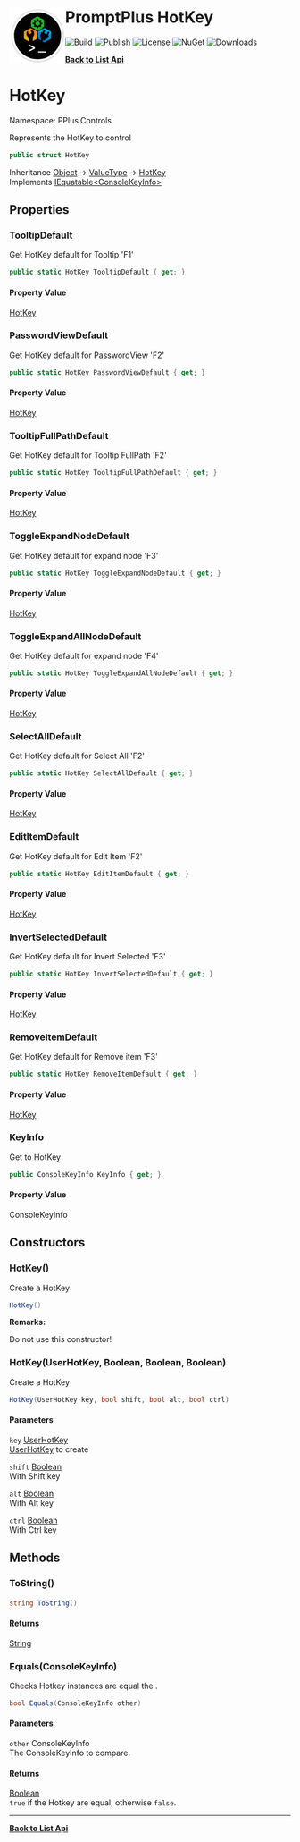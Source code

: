 # <img align="left" width="100" height="100" src="../images/icon.png">PromptPlus HotKey 

[![Build](https://github.com/FRACerqueira/PromptPlus/workflows/Build/badge.svg)](https://github.com/FRACerqueira/PromptPlus/actions/workflows/build.yml)
[![Publish](https://github.com/FRACerqueira/PromptPlus/actions/workflows/publish.yml/badge.svg)](https://github.com/FRACerqueira/PromptPlus/actions/workflows/publish.yml)
[![License](https://img.shields.io/github/license/FRACerqueira/PromptPlus)](https://github.com/FRACerqueira/PromptPlus/blob/master/LICENSE)
[![NuGet](https://img.shields.io/nuget/v/PromptPlus)](https://www.nuget.org/packages/PromptPlus/)
[![Downloads](https://img.shields.io/nuget/dt/PromptPlus)](https://www.nuget.org/packages/PromptPlus/)

[**Back to List Api**](./apis.md)

# HotKey

Namespace: PPlus.Controls

Represents the HotKey to control

```csharp
public struct HotKey
```

Inheritance [Object](https://docs.microsoft.com/en-us/dotnet/api/system.object) → [ValueType](https://docs.microsoft.com/en-us/dotnet/api/system.valuetype) → [HotKey](./pplus.controls.hotkey.md)<br>
Implements [IEquatable&lt;ConsoleKeyInfo&gt;](https://docs.microsoft.com/en-us/dotnet/api/system.iequatable-1)

## Properties

### **TooltipDefault**

Get HotKey default for Tooltip 'F1'

```csharp
public static HotKey TooltipDefault { get; }
```

#### Property Value

[HotKey](./pplus.controls.hotkey.md)<br>

### **PasswordViewDefault**

Get HotKey default for PasswordView 'F2'

```csharp
public static HotKey PasswordViewDefault { get; }
```

#### Property Value

[HotKey](./pplus.controls.hotkey.md)<br>

### **TooltipFullPathDefault**

Get HotKey default for Tooltip FullPath 'F2'

```csharp
public static HotKey TooltipFullPathDefault { get; }
```

#### Property Value

[HotKey](./pplus.controls.hotkey.md)<br>

### **ToggleExpandNodeDefault**

Get HotKey default for expand node 'F3'

```csharp
public static HotKey ToggleExpandNodeDefault { get; }
```

#### Property Value

[HotKey](./pplus.controls.hotkey.md)<br>

### **ToggleExpandAllNodeDefault**

Get HotKey default for expand node 'F4'

```csharp
public static HotKey ToggleExpandAllNodeDefault { get; }
```

#### Property Value

[HotKey](./pplus.controls.hotkey.md)<br>

### **SelectAllDefault**

Get HotKey default for Select All 'F2'

```csharp
public static HotKey SelectAllDefault { get; }
```

#### Property Value

[HotKey](./pplus.controls.hotkey.md)<br>

### **EditItemDefault**

Get HotKey default for Edit Item 'F2'

```csharp
public static HotKey EditItemDefault { get; }
```

#### Property Value

[HotKey](./pplus.controls.hotkey.md)<br>

### **InvertSelectedDefault**

Get HotKey default for Invert Selected 'F3'

```csharp
public static HotKey InvertSelectedDefault { get; }
```

#### Property Value

[HotKey](./pplus.controls.hotkey.md)<br>

### **RemoveItemDefault**

Get HotKey default for Remove item 'F3'

```csharp
public static HotKey RemoveItemDefault { get; }
```

#### Property Value

[HotKey](./pplus.controls.hotkey.md)<br>

### **KeyInfo**

Get  to HotKey

```csharp
public ConsoleKeyInfo KeyInfo { get; }
```

#### Property Value

ConsoleKeyInfo<br>

## Constructors

### **HotKey()**

Create a HotKey

```csharp
HotKey()
```

**Remarks:**

Do not use this constructor!

### **HotKey(UserHotKey, Boolean, Boolean, Boolean)**

Create a HotKey

```csharp
HotKey(UserHotKey key, bool shift, bool alt, bool ctrl)
```

#### Parameters

`key` [UserHotKey](./pplus.controls.userhotkey.md)<br>
[UserHotKey](./pplus.controls.userhotkey.md) to create

`shift` [Boolean](https://docs.microsoft.com/en-us/dotnet/api/system.boolean)<br>
With Shift key

`alt` [Boolean](https://docs.microsoft.com/en-us/dotnet/api/system.boolean)<br>
With Alt key

`ctrl` [Boolean](https://docs.microsoft.com/en-us/dotnet/api/system.boolean)<br>
With Ctrl key

## Methods

### **ToString()**

```csharp
string ToString()
```

#### Returns

[String](https://docs.microsoft.com/en-us/dotnet/api/system.string)<br>

### **Equals(ConsoleKeyInfo)**

Checks Hotkey instances are equal the .

```csharp
bool Equals(ConsoleKeyInfo other)
```

#### Parameters

`other` ConsoleKeyInfo<br>
The ConsoleKeyInfo to compare.

#### Returns

[Boolean](https://docs.microsoft.com/en-us/dotnet/api/system.boolean)<br>
`true` if the Hotkey are equal, otherwise `false`.


- - -
[**Back to List Api**](./apis.md)
